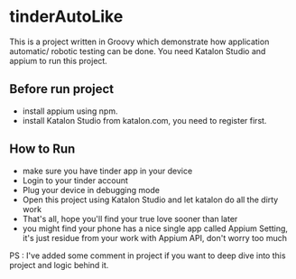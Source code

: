 # tinderAutoLike

This is a project written in Groovy which demonstrate how application automatic/ robotic testing can be done. 
You need Katalon Studio and appium to run this project.

## Before run project
 - install appium using npm.
 - install Katalon Studio from katalon.com, you need to register first.
 
 ## How to Run
 - make sure you have tinder app in your device
 - Login to your tinder account
 - Plug your device in debugging mode
 - Open this project using Katalon Studio and let katalon do all the dirty work
 - That's all, hope you'll find your true love sooner than later
 - you might find your phone has a nice single app called Appium Setting, it's just residue from your work with Appium API, don't worry too much




PS : I've added some comment in project if you want to deep dive into this project and logic behind it.
